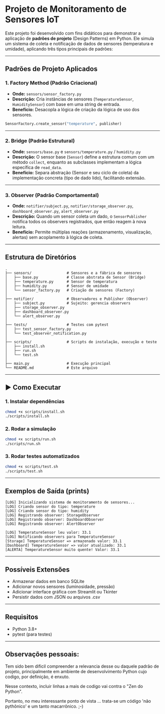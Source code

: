 
# Projeto de Monitoramento de Sensores IoT

Este projeto foi desenvolvido com fins didáticos para demonstrar a aplicação de **padrões de projeto** (Design Patterns) em Python. Ele simula um sistema de coleta e notificação de dados de sensores (temperatura e umidade), aplicando três tipos principais de padrões:

---

##  Padrões de Projeto Aplicados

### 1. Factory Method (Padrão Criacional)
- **Onde:** `sensors/sensor_factory.py`
- **Descrição:** Cria instâncias de sensores (`TemperatureSensor`, `HumiditySensor`) com base em uma string de entrada.
- **Benefício:** Desacopla a lógica de criação da lógica de uso dos sensores.

```python
SensorFactory.create_sensor("temperature", publisher)
```

---

### 2. Bridge (Padrão Estrutural)
- **Onde:** `sensors/base.py` e `sensors/temperature.py` / `humidity.py`
- **Descrição:** O sensor base (`Sensor`) define a estrutura comum com um método `collect`, enquanto as subclasses implementam a lógica específica de `read_data`.
- **Benefício:** Separa abstração (Sensor e seu ciclo de coleta) da implementação concreta (tipo de dado lido), facilitando extensão.

---

### 3. Observer (Padrão Comportamental)
- **Onde:** `notifier/subject.py`, `notifier/storage_observer.py`, `dashboard_observer.py`, `alert_observer.py`
- **Descrição:** Quando um sensor coleta um dado, o `SensorPublisher` notifica todos os observers registrados, que então reagem à nova leitura.
- **Benefício:** Permite múltiplas reações (armazenamento, visualização, alertas) sem acoplamento à lógica de coleta.

---

##  Estrutura de Diretórios

```
.
├── sensors/                # Sensores e a fábrica de sensores
│   ├── base.py             # Classe abstrata de Sensor (Bridge)
│   ├── temperature.py      # Sensor de temperatura
│   ├── humidity.py         # Sensor de umidade
│   └── sensor_factory.py   # Criação de sensores (Factory)
│
├── notifier/               # Observadores e Publisher (Observer)
│   ├── subject.py          # Sujeito: gerencia observers
│   ├── storage_observer.py
│   ├── dashboard_observer.py
│   └── alert_observer.py
│
├── tests/                  # Testes com pytest
│   ├── test_sensor_factory.py
│   └── test_observer_notification.py
│
├── scripts/                # Scripts de instalação, execução e teste
│   ├── install.sh
│   ├── run.sh
│   └── test.sh
│
├── main.py                 # Execução principal
└── README.md               # Este arquivo
```

---

## ▶ Como Executar

### 1. Instalar dependências
```bash
chmod +x scripts/install.sh
./scripts/install.sh
```

### 2. Rodar a simulação
```bash
chmod +x scripts/run.sh
./scripts/run.sh
```

### 3. Rodar testes automatizados
```bash
chmod +x scripts/test.sh
./scripts/test.sh
```

---

##  Exemplos de Saída (prints)

```
[LOG] Inicializando sistema de monitoramento de sensores...
[LOG] Criando sensor do tipo: temperature
[LOG] Criando sensor do tipo: humidity
[LOG] Registrando observer: StorageObserver
[LOG] Registrando observer: DashboardObserver
[LOG] Registrando observer: AlertObserver

[LOG] TemperatureSensor leu valor: 33.1
[LOG] Notificando observers para TemperatureSensor
[Storage] TemperatureSensor => armazenado valor: 33.1
[Dashboard] TemperatureSensor => valor atualizado: 33.1
[ALERTA] TemperatureSensor muito quente! Valor: 33.1
```

---

##  Possíveis Extensões

- Armazenar dados em banco SQLite
- Adicionar novos sensores (luminosidade, pressão)
- Adicionar interface gráfica com Streamlit ou Tkinter
- Persistir dados com JSON ou arquivos .csv

---

##  Requisitos

- Python 3.8+
- pytest (para testes)

---

##  Observações pessoais:

Tem sido bem dificil compreender a relevancia desse ou daquele padrão de projeto, principalmente em ambiente de desenvolvimento Python cujo codigo, por definição, é enxuto. 


Nesse contexto, incluir linhas a mais de codigo vai contra o "Zen do Python".


Portanto, no meu interessante ponto de vista ... trata-se um código 'não pythônico' e um tanto macarrônico. ;-)

